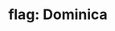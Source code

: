---
layout: smileys&emotion
title: "flag: Dominica"
emoji: flag_dominica
permalink: 🇩🇲.html
image: assets/img/3moji/flag_dominica.png
---